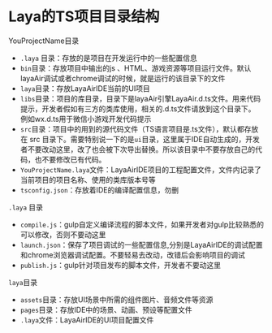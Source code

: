 # Laya的TS项目目录结构


YouProjectName目录

- `.laya` 目录：存放的是项目在开发运行中的一些配置信息
- `bin`目录：存放项目中输出的js 、HTML、游戏资源等项目运行文件。默认layaAir调试或者chrome调试的时候，就是运行的该目录下的文件
- `laya`目录：存放LayaAirIDE当前的UI项目
- `libs`目录：项目的库目录，目录下是layaAir引擎LayaAir.d.ts文件。用来代码提示，开发者假如有三方的类库使用，相关的.d.ts文件请放到这个目录下。 例如wx.d.ts用于微信小游戏开发代码提示
- `src`目录：项目中的用到的源代码文件（TS语言项目是.ts文件），默认都存放在 src 目录下。需要特别说一下的是`ui`目录，这里属于IDE自动生成的，开发者不要改动这里，改了也会被下次导出替换。所以该目录中不要存放自己的代码，也不要修改已有代码。
- `YouProjectName.laya`文件：LayaAirIDE项目的工程配置文件，文件内记录了当前项目的项目名称、使用的类库版本号等
- `tsconfig.json`：存放着IDE的编译配置信息，勿删



`.laya` 目录

- `compile.js`：gulp自定义编译流程的脚本文件，如果开发者对gulp比较熟悉的可以修改，否则不要动这里
- `launch.json`：保存了项目调试的一些配置信息,分别是LayaAirIDE的调试配置和chrome浏览器调试配置。不要轻易去改动，改错后会影响项目的调试
- `publish.js`：gulp针对项目发布的脚本文件，开发者不要动这里



`laya`目录

- `assets`目录：存放UI场景中所需的组件图片、音频文件等资源
- `pages`目录：存放IDE中的场景、动画、预设等配置文件
- `.laya`文件：LayaAirIDE的UI项目配置文件